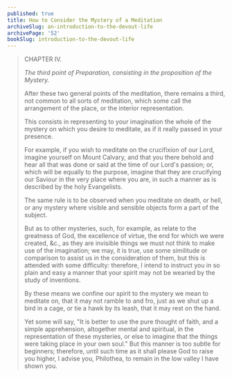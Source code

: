 ```yaml
---
published: true
title: How to Consider the Mystery of a Meditation
archiveSlug: an-introduction-to-the-devout-life
archivePage: '52'
bookSlug: introduction-to-the-devout-life
---
```


> CHAPTER IV.
>
> *The third point of Preparation, consisting in the proposition of the Mystery.*
>
> After these two general points of the meditation, there remains a third, not common to all sorts of meditation, which some call the arrangement of the place, or the interior representation.
>
> This consists in representing to your imagination the whole of the mystery on which you desire to meditate, as if it really passed in your presence.
>
> For example, if you wish to meditate on the crucifixion of our Lord, imagine yourself on Mount Calvary, and that you there behold and hear all that was done or said at the time of our Lord's passion; or, which will be equally to the purpose, imagine that they are crucifying our Saviour in the very place where you are, in such a manner as is described by the holy Evangelists.
>
> The same rule is to be observed when you meditate on death, or hell, or any mystery where visible and sensible objects form a part of the subject.
>
> But as to other mysteries, such, for example, as relate to the greatness of God, the excellence of virtue, the end for which we were created, &c., as they are invisible things we must not think to make use of the imagination; we may, it is true, use some similitude or comparison to assist us in the consideration of them, but this is attended with some difficulty: therefore, I intend to instruct you in so plain and easy a manner that your spirit may not be wearied by the study of inventions.
>
> By these means we confine our spirit to the mystery we mean to meditate on, that it may not ramble to and fro, just as we shut up a bird in a cage, or tie a hawk by its leash, that it may rest on the hand.
>
> Yet some will say, "It is better to use the pure thought of faith, and a simple apprehension, altogether mental and spiritual, in the representation of these mysteries, or else to imagine that the things were taking place in your own soul." But this manner is too subtle for beginners; therefore, until such time as it shall please God to raise you higher, I advise you, Philothea, to remain in the low valley I have shown you.
